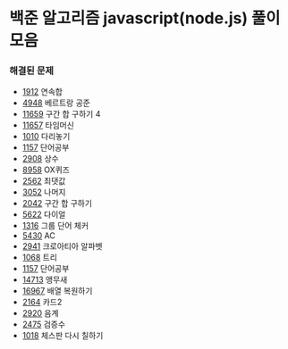 # 백준 알고리즘 javascript(node.js) 풀이 모음

### 해결된 문제

- [1912](https://www.acmicpc.net/problem/1912) 연속합
- [4948](https://www.acmicpc.net/problem/4948) 베르트랑 공준
- [11659](https://www.acmicpc.net/problem/11659) 구간 합 구하기 4
- [11657](https://www.acmicpc.net/problem/11657) 타임머신
- [1010](https://www.acmicpc.net/problem/1010) 다리놓기
- [1157](https://www.acmicpc.net/problem/1157) 단어공부
- [2908](https://www.acmicpc.net/problem/2908) 상수
- [8958](https://www.acmicpc.net/problem/8958) OX퀴즈
- [2562](https://www.acmicpc.net/problem/2562) 최댓값
- [3052](https://www.acmicpc.net/problem/3052) 나머지
- [2042](https://www.acmicpc.net/problem/2042) 구간 합 구하기
- [5622](https://www.acmicpc.net/problem/5622) 다이얼
- [1316](https://www.acmicpc.net/problem/1316) 그룹 단어 체커
- [5430](https://www.acmicpc.net/problem/5430) AC
- [2941](https://www.acmicpc.net/problem/2941) 크로아티아 알파벳
- [1068](https://www.acmicpc.net/problem/1068) 트리
- [1157](https://www.acmicpc.net/problem/1157) 단어공부
- [14713](https://www.acmicpc.net/problem/14713) 앵무새
- [16967](https://www.acmicpc.net/problem/16967) 배열 복원하기
- [2164](https://www.acmicpc.net/problem/2164) 카드2
- [2920](https://www.acmicpc.net/problem/2920) 음계
- [2475](https://www.acmicpc.net/problem/2475) 검증수
- [1018](https://www.acmicpc.net/problem/1018) 체스판 다시 칠하기
